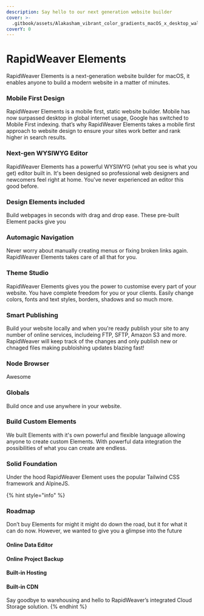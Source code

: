 ```yaml
---
description: Say hello to our next generation website builder
cover: >-
  .gitbook/assets/Alakasham_vibrant_color_gradients_macOS_x_desktop_wallpaper_det_fd44acf7-454d-48cb-9ba3-653c8dd54c73.jpg
coverY: 0
---
```


# RapidWeaver Elements

RapidWeaver Elements is a next-generation website builder for macOS, it enables anyone to build a modern website in a matter of minutes.

### Mobile First Design

RapidWeaver Elements is a mobile first, static website builder. Mobile has now surpassed desktop in global internet usage, Google has switched to Mobile First indexing. that’s why RapidWeaver Elements takes a mobile first approach to website design to ensure your sites work better and rank higher in search results.

### Next-gen WYSIWYG Editor

RapidWeaver Elements has a powerful WYSIWYG (what you see is what you get) editor built in. It's been designed so professional web designers and newcomers feel right at home. You've never experienced an editor this good before.

### Design Elements included

Build webpages in seconds with drag and drop ease. These pre-built Element packs give you

### Automagic Navigation

Never worry about manually creating menus or fixing broken links again. RapidWeaver Elements takes care of all that for you.

### Theme Studio

RapidWeaver Elements gives you the power to customise every part of your website. You have complete freedom for you or your clients. Easily change colors, fonts and text styles, borders, shadows and so much more.

### Smart Publishing

Build your website locally and when you're ready publish your site to any number of online services, includeing FTP, SFTP, Amazon S3 and more. RapidWeaver will keep track of the changes and only publish new or chnaged files making publoishing updates blazing fast!

### Node Browser

Awesome

### Globals

Build once and use anywhere in your website.

### Build Custom Elements

We built Elements with it's own powerful and flexible language allowing anyone to create custom Elements. With powerful data integration the possibilities of what you can create are endless.

### Solid Foundation

Under the hood RapidWeaver Element uses the popular Tailwind CSS framework and AlpineJS.



{% hint style="info" %}
### Roadmap

Don’t buy Elements for might it might do down the road, but it for what it can do now. However, we wanted to give you a glimpse into the future

#### Online Data Editor

#### Online Project Backup

#### Built-in Hosting

#### Built-in CDN

Say goodbye to warehousing and hello to RapidWeaver’s integrated Cloud Storage solution.
{% endhint %}
